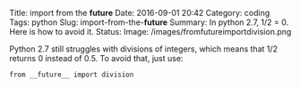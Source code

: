 Title: import from the __future__
Date: 2016-09-01 20:42
Category: coding
Tags: python
Slug: import-from-the-__future__
Summary: In python 2.7, 1/2 = 0. Here is how to avoid it.
Status: 
Image: /images/fromfutureimportdivision.png

Python 2.7 still struggles with divisions of integers, which means that 1/2 returns 0 instead of 0.5. To avoid that, just use:

```
from __future__ import division
```
